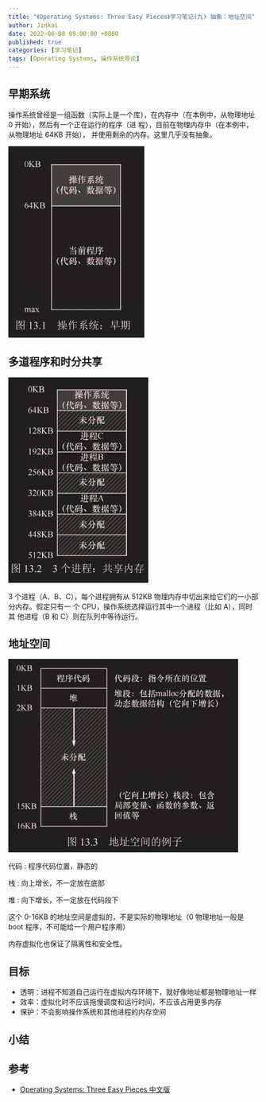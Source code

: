 ```yaml
---
title: "《Operating Systems: Three Easy Pieces》学习笔记(九) 抽象：地址空间"
author: Jinkai
date: 2022-06-08 09:00:00 +0800
published: true
categories: [学习笔记]
tags: [Operating Systems, 操作系统导论]
---
```


## 早期系统

操作系统曾经是一组函数（实际上是一个库），在内存中（在本例中，从物理地址 0 开始），然后有一个正在运行的程序（进 程），目前在物理内存中（在本例中，从物理地址 64KB 开始）， 并使用剩余的内存。这里几乎没有抽象。

![F13.1](/assets/img/2022-06-08-operating-systems-9/F13.1.jpg)

## 多道程序和时分共享

![F13.2](/assets/img/2022-06-08-operating-systems-9/F13.2.jpg)

3 个进程（A、B、C），每个进程拥有从 512KB 物理内存中切出来给它们的一小部分内存。假定只有一 个 CPU，操作系统选择运行其中一个进程（比如 A），同时其 他进程（B 和 C）则在队列中等待运行。

## 地址空间

![F13.3](/assets/img/2022-06-08-operating-systems-9/F13.3.jpg)

代码
: 程序代码位置，静态的

栈
: 向上增长，不一定放在底部

堆
: 向下增长，不一定放在代码段下

这个 0-16KB 的地址空间是虚拟的，不是实际的物理地址（0 物理地址一般是 boot 程序，不可能给一个用户程序用）

内存虚拟化也保证了隔离性和安全性。

## 目标

- 透明：进程不知道自己运行在虚拟内存环境下，就好像地址都是物理地址一样
- 效率：虚拟化时不应该拖慢调度和运行时间，不应该占用更多内存
- 保护：不会影响操作系统和其他进程的内存空间

## 小结

## 参考

- [Operating Systems: Three Easy Pieces 中文版](https://pages.cs.wisc.edu/~remzi/OSTEP/Chinese/13.pdf)
